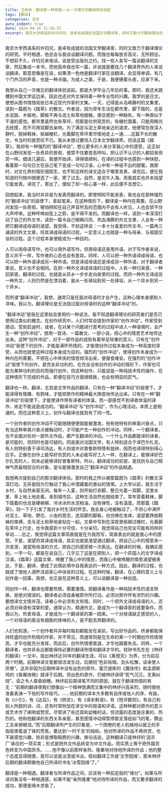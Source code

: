 ```yaml
---
title: 王彬彬：翻译是一种相遇——从一次难忘的翻译体验说起
tags: [翻译]
categories: 论文
auto_indent: true
date: 2024-04-26 21:26:55
excerpt: 南京大学西语系的许钧兄，是卓有成就的法国文学翻译家，同时又致力于翻译理论的研究。平时相遇，他总会与我谈谈翻译问题。而我也每每放言高论，无所顾忌。不想前不久，许钧兄来电话，说是受出版社之约，找一些人各写一篇谈翻译的文章，然后集成一本书，而他竟命我也写一篇，并说就是要找几个翻译界外的人来谈谈翻译。那意思像是在说，如果清一色地是翻译行家在谈翻译，会显得单调，有几个门外汉的声音，也是一种点缀。为成人之美，于是，我便硬着头皮，应承下来。
---
```

南京大学西语系的许钧兄，是卓有成就的法国文学翻译家，同时又致力于翻译理论的研究。平时相遇，他总会与我谈谈翻译问题。而我也每每放言高论，无所顾忌。不想前不久，许钧兄来电话，说是受出版社之约，找一些人各写一篇谈翻译的文章，然后集成一本书，而他竟命我也写一篇，并说就是要找几个翻译界外的人来谈谈翻译。那意思像是在说，如果清一色地是翻译行家在谈翻译，会显得单调，有几个门外汉的声音，也是一种点缀。为成人之美，于是，我便硬着头皮，应承下来。

我想从自己一次难忘的翻译体验说起。那是大学毕业几年后的事。那时，我还未跳槽到中国文学这边来，因此也还对外文保持着一种专业性的兴趣。我学的是日文，便想从图书馆借阅些日本近现代作家的文集。一天，记得是从岛崎藤村的文集里，读到一篇题为《踏草》的散文。作者说，因为常年生活在都市里，脚下踏的，总是水泥路、木板地，脚板不再与泥土和草地接触，便总感到一种缺失，有一种类似于干渴的感觉。都市里虽然也有草坪，但那是仅供观赏的，有栅栏围着，只能用眼光去抚摸，而不可用双脚去亲吻。为了满足与泥土草地亲近的渴求，他便常在夜深人静时，脱掉鞋袜，偷越栅栏，光着脚在草坪里尽情地走上一通……这篇不长的散文，令当时的我赏叹不已。我从未想过要闯入日本文学翻译界。但读这篇《踏草》，我却有一种强烈的“翻译冲动”，想让更多的人来分享我心中的感受，这正如在山野间发现一处奇异的景观，便禁不住要登高呼叫，把认识不认识的人都招来欣赏一样。细读几遍后，我便开始译，译得很顺利，在译的过程中也感到一种快慰，看着那一句句日文在自己笔下变成一句句汉语，心中有一种说不出的甜蜜。我那时，对文化界的情形很陌生，也不知这样的译文适合于哪里发表，译完后，便在我知道的刊物中随便选了一家，寄了过去。自然，是泥牛入海。而我其实也并未指望它能发表。译完了，寄出了，便如了却一桩心事一样，此后便不去想它。

回想起来，我当时并非是为发表而翻译的。即使明知不能发表，我也会在那种强烈的“翻译冲动”的驱使下，拿起笔来。在这种情形下，翻译是一种内在需要。在山野间发现一处奇观，哪怕明知在自己声音所及的范围内不会有人听见，人也会禁不住大声呼唤。这种呼唤如弦上之箭，是不得不发的。而翻译也一样。读到一本深深打动了自己的外文书，读到一篇令自己眼睛闪亮、热血沸腾的外文文章，人会有一种把它翻译成母语的渴望。我觉得，不妨这样说：一本十分喜爱的外文书，一篇再三诵读的外文文章，将其译成母语的过程，一定意义上也就是一种与母亲、与祖国交谈的过程。这个过程本身便能成为一种目的。

人可以用母语写作，也可以用外语写作。但用母语还是用外语，对于写作者来说，意义并不一样，写作者的心态也会有差异。同样，人可以把一种外语译成母语，也可以把一种外语译成另一种外语。但是译成母语还是译成另一种外语，对于翻译者束说，意义也不会相同。在把一种外文译成母语的过程中，人有一种归来感，一种回家感，翻译的过程，也就是从异乡一步步走向故里的过程。而将一种外文译成另一种外文，人则仍然是在漂泊着，是从一处驿站到另一处驿站，从一个异乡到另一个异乡。

而所谓“翻译冲动”，我想，通常只是在面对母语时才会产生，这种心理本身便耐人寻味。我以为，翻译理论是无法绕过面对母语时的这种“翻译冲动”的。

“翻译冲动”是我在这里姑且使用的一种说法，我不知道翻译理论的研究者们是否已使用过类似的概念。在创作研究中，人们时常会提到作家的“创作冲动”。作家受到感动，受到启迪时，或者，在对某个问题进行思考的过程中进入一种语境时，会产生一种“创作冲动”，想用一首诗、一篇散文、一部小说，把心中的情思艺术地传达出来。这种“创作冲动”，对于一部作品的成败有着举足轻重的意义。只有在“创作冲动”驱使下的创作，才能是满怀热情的，才能使创作过程本身成为一种高度的享受，从而也就使这种过程本身成为目的。强烈的“创作冲动”，使得创作本身成为一种内在的需要。不把在心中奔突的情思倾泻出来，便寝食难安。在强烈的“创作冲动”驱使下的创作，是完全非功利的。在完全没有创作的冲动的情形下，作家也可能为某种功利的目的而强行创作，但这种创作，只能说是一种纯技术性的操作，在这种情形下完成的作品，即便在技巧方面很精致，也会有明显的匠气。

翻译也一样。翻译，尤其是文学作品的翻译，只有在一种“翻译冲动”的驱使下，才能译得有情趣、有韵味，才能把原作的精神最大限度地传达出来。只有在一种“翻译冲动”的驱使下，才能使译作带有译者的体温，而一部感觉不到译者体温的译作，肯定不能说是成功的。“翻译冲动”与“创作冲动”，作为心理活动，本质上是相通的。而在这种意义上，创作与翻译也就具有了同一性。

一个创作者的创作冲动不可能随随便便就能被激发。他有他特有的审美兴奋点，只有当这种审美兴奋点被触动时，才可能产生一种创作的冲动。同样，一个翻译者，也不会面对任何一部外文作品，都产生翻译的冲动。一个什么作品都能译的译者，是可能的，但同时也是可疑的。同是面对法国文学，有人特别适合于译巴尔扎克，有人则特别善于译司汤达，有人则或许对普鲁斯特情有独钟，因而也译得特别得心应手。正像在创作上能写好农民的人未必能写好工人一样，在翻译上，能够译好巴尔扎克的人，则未必能够译好普鲁斯特。所以，翻译成功的前提，是找到与自己精神气质最相契合的对象，是与能够激发自己“翻译冲动”的作品相遇。

我想再次提到自己的那次翻译体验。那时的我之所以被那篇题为《踏草》的散文深深打动，无非是因为它触动了我心中潜藏着的类似的情愫。上大学以前，我生活于乡村，与自然亲密无间。每年一入夏，则开始打赤脚，整日光着一双脚，泥里水里、草上地上地走着。来到城市后，这种生活自然也就结束了。常年穿着鞋袜，脚下踏着的也总是硬梆梆、冷冰冰的水泥柏油，没有弹性，没有温度。而那篇《踏草》，则一下子引发了我对乡村生活的怀念。我全身心地被触动了，不但心中满怀对泥土、草地、野花、小虫的思恋，连双脚的脚板，也仿佛在发痒，渴望着挣脱鞋袜的束缚，去与泥土和草地紧贴在一起。文章中写到在深夜里偷越过栅栏，光着脚在草坪上行走，也令我感到十分可信，十分亲切，我觉得自己也完全可能有同样的举动……总之，我觉得这篇文章简直就是在为我而写，简直表达的就是我心中的感受。于是，渴望将其译成母语，其实也就是渴望通过翻译，把自己心中的情思来一次宣泄，渴望用母语的方式，把自己的感受做一次表达。在翻译的时候，我确实感到，一字一句，都是在说自己，几乎忘了这是在把别人，把一个异国人的文字译成汉语。《踏草》这篇文章，唤醒了我心中的情思，而我心中被唤醒的情思渴望被表达，于是，翻译，便成了此情此境中自我表达的一种方式。因此，翻译的过程，也就成了借他人酒杯浇自家心中块垒的过程。在这种时候，翻译，在心理的意义上与创作是一回事。我想，也正是在这种意义上，可以说翻译是一种创造。

同创作一样，翻译也需要热情，需要激情。把翻译看作是一种纯技术性的语言转换，是绝对错误的。翻译者必须自身被原作所打动，必须对原作怀有浓烈的兴趣。要想译文文情并茂，译者心中必须有文有情。同时，一个把外文译成母语的人，还必须对母语有深挚的爱。通常认为，精通外文，是成为一个翻译家的首要条件。而我以为，热爱母语，才是成为一个翻译家的第一因素。一个对母语缺乏感受的人，一个对母语的美没有细致的体味的人，是不配去弄翻译的。

人们也知道，一个创作者并非每时每刻都能坐在桌前，写出好作品的。终身都能保持旺盛的创作热情的作家，并不常见，而通常则是在生命的某一个时期创作热情很高，才华也能充分发挥，而此后，创作热情便衰退，才华也跟着失去。同样，一个翻译者，也并非永远都能保持必要的翻译热情和翻译才华的。钱钟书先生在《林纾的翻译》一文中，指出林纾近30年的翻译生涯，可以《离恨天》为界，分为前后两个时期。前期林译文笔都很活泼生动，后期则“色彩枯暗，劲头松懈，读来使人厌倦”。这并非因为后期林译中没有出色的原作，塞万提斯的《魔侠传》和孟德斯鸠的《鱼雁抉微》就译于后期。但出色的原作，仍被林纾译得“死气沉沉，支离纠绕”，读之令人昏昏欲睡。林纾前后期译笔不同的原因，就在于翻译热情的有无：“前期的翻译使我们想像出一个精神饱满而又集中的林纾兴高采烈，随时随地准备表演一下他的写作技巧。……他前期的译本大多数有自序或他人的序，有跋，有《小引》，有《达旨》，有《例言》，有《译余剩语》，有《短评数则》，有自己和别人所题的诗、词，还有时常附加在译文中的按语和评语。这种种都对原作的意义或艺术作了阐明或赞赏。尽管讲了些迂腐和幼稚的话，但流露的态度是庄重的、热烈的。他和他翻译的东西关系亲密，甚至感情冲动得暂停那支落纸如飞的笔，腾出工夫来擦眼泪。”而“后期翻译所产生的印象是，一个困倦的老人机械地以疲乏的手指驱使着退了锋的秃笔，要达到‘一时千言’的指标。他对所译的作品不再欣赏，也不甚感觉兴趣，除非是博取稿费的兴趣，换句话说，这种翻译只是林纾的‘造币厂’承应的一项买卖；形式是把外文作品转变为中文作品，而实质上等于把外国货色转变为中国货币。……他不像以前那样亲热、隆重地对待他所译的作品；他的整个态度显得随便，竟可以说是淡漠或冷淡。假如翻译工作是‘文学因缘’，那末林纾后期的翻译颇像他自己所译的书名‘冰雪因缘’了。”

翻译是一种相遇。翻译者与所译作品之间，应该有一种前定般的“缘分”。如果与所译对象没有一种相遇感，如果不能“亲热隆重”地对待所译的作品，而又要求翻译的成功，那便是缘木求鱼了。
